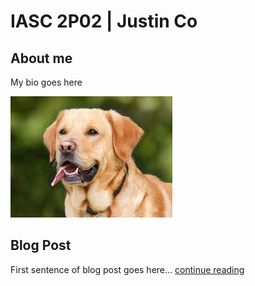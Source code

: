 # IASC 2P02 | Justin Co

## About me

My bio goes here

![](Images/dog.jpg)

## Blog Post

First sentence of blog post goes here... [continue reading](blog)

